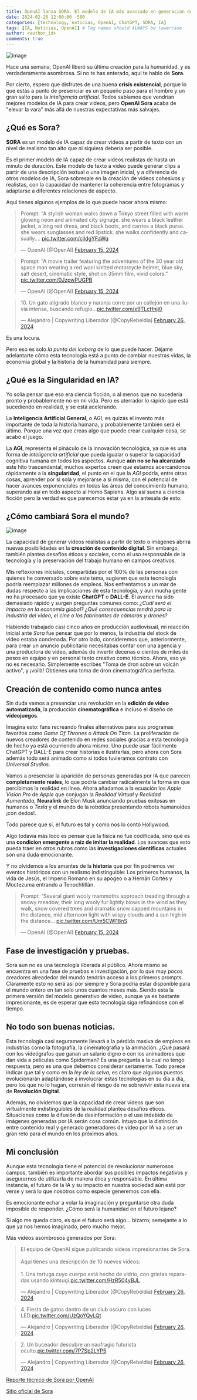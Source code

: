 ```yaml
---
title: OpenAI lanza SORA. El modelo de IA más avanzado en generación de video. 
date: 2024-02-26 12:00:00 -500
categories: [technology, noticias, OpenAI, ChatGPT, SORA, IA] 
tags: [IA, Noticias, OpenAI] # Tag names should ALWAYS be lowercase
author: <author_id>
comments: true
---
```

![image](/assets/img/Videos%20generados%20con%20Sora.webp)

Hace una semana, OpenAI liberó su última creación para la humanidad, y es verdaderamente asombrosa. Si no te has enterado, aquí te hablo de **Sora**. 

Por cierto, espero que disfrutes de una buena **crisis existencial**, porque lo que estás a punto de presenciar es un pequeño paso para el hombre y un gran salto para la *inteligencia artificial*. Todos sabíamos que vendrían mejores modelos de IA para crear videos, pero **OpenAI Sora** acaba de "elevar la vara" más allá de nuestras expectativas más salvajes.

## ¿Qué es Sora?

**SORA** es un modelo de IA capaz de crear videos a partir de texto con un nivel de realismo tan alto que ni siquiera debería ser posible.

Es el primer modelo de IA capaz de crear videos realistas de hasta un minuto de duración. Este modelo de texto a video puede generar clips a partir de una descripción textual o una imagen inicial, y a diferencia de otros modelos de IA, Sora sobresale en la creación de videos cohesivos y realistas, con la capacidad de mantener la coherencia entre fotogramas y adaptarse a diferentes relaciones de aspecto.

Aquí tienes algunos ejemplos de lo que puede hacer ahora mismo:

<blockquote class="twitter-tweet" data-media-max-width="560"><p lang="en" dir="ltr">Prompt: “A stylish woman walks down a Tokyo street filled with warm glowing neon and animated city signage. she wears a black leather jacket, a long red dress, and black boots, and carries a black purse. she wears sunglasses and red lipstick. she walks confidently and casually.… <a href="https://t.co/cjIdgYFaWq">pic.twitter.com/cjIdgYFaWq</a></p>&mdash; OpenAI (@OpenAI) <a href="https://twitter.com/OpenAI/status/1758192965703647443?ref_src=twsrc%5Etfw">February 15, 2024</a></blockquote> <script async src="https://platform.twitter.com/widgets.js" charset="utf-8"></script>

<blockquote class="twitter-tweet" data-media-max-width="560"><p lang="en" dir="ltr">Prompt: “A movie trailer featuring the adventures of the 30 year old space man wearing a red wool knitted motorcycle helmet, blue sky, salt desert, cinematic style, shot on 35mm film, vivid colors.” <a href="https://t.co/0JzpwPUGPB">pic.twitter.com/0JzpwPUGPB</a></p>&mdash; OpenAI (@OpenAI) <a href="https://twitter.com/OpenAI/status/1758192961496760376?ref_src=twsrc%5Etfw">February 15, 2024</a></blockquote> <script async src="https://platform.twitter.com/widgets.js" charset="utf-8"></script>


<blockquote class="twitter-tweet" data-media-max-width="560"><p lang="es" dir="ltr">10. Un gato atigrado blanco y naranja corre por un callejón en una lluvia intensa, buscando refugio...<a href="https://t.co/x9TLcHnji0">pic.twitter.com/x9TLcHnji0</a></p>&mdash; Alejandro | Copywriting Liberador (@CopyRebeldia) <a href="https://twitter.com/CopyRebeldia/status/1762097171640275227?ref_src=twsrc%5Etfw">February 26, 2024</a></blockquote> <script async src="https://platform.twitter.com/widgets.js" charset="utf-8"></script>


Es una locura. 

Pero eso es solo *la punta del iceberg* de lo que puede hacer. Déjame adelantarte cómo esta tecnología está a punto de cambiar nuestras vidas, la economía global y la historia de la humanidad para siempre.

## ¿Qué es la Singularidad en IA? 

Yo solía pensar que eso era ciencia ficción, o al menos que no sucedería pronto y probablemente no en mi vida. Pero es aterrador lo rápido que está sucediendo en realidad, y se está acelerando.  

La **Inteligencia Artificial General**, o AGI, es quizás el invento más importante de toda la historia humana, y probablemente también será el último. Porque una vez que creas algo que puede crear cualquier cosa, se acabó el juego.

La **AGI**, representa el pináculo de la innovación tecnológica, ya que es una forma de *inteligencia artificial* que pueda igualar o superar la capacidad cognitiva humana en todos los aspectos. Aunque **aún no se ha alcanzado** este hito trascendental, muchos expertos creen que estamos acercándonos rápidamente a la **singularidad**, el punto en el que la *AGI* podría, entre otras cosas, aprender por si sola y mejorarse a si misma, con el potencial de hacer avances exponenciales en todas las áreas del conocimiento humano, superando así en todo aspecto al Homo Sapiens. Algo así suena a ciencia ficción pero la verdad es que parecemos estar ya en la antesala de esto. 


## ¿Cómo cambiará Sora el mundo?

![image](/assets/img/DALL·E%202024-02-26%2012.39.09%20-%20Visualize%20a%20futuristic%20scene%20in%20a%20wide%2016_9%20format%20where%20AI-generated%20people%20who%20look%20completely%20real%20are%20interacting%20within%20a%20dynamic,%20mixed%20real.webp)

La capacidad de generar videos realistas a partir de texto o imágenes abrirá nuevas posibilidades en la **creación de contenido digital**. Sin embargo, también plantea desafíos éticos y sociales, como el uso responsable de la tecnología y la preservación del trabajo humano en campos creativos.

Mis reflexiones iniciales, compartidas por el 100% de las personas con quienes he conversado sobre este tema, sugieren que esta tecnología podría reemplazar millones de empleos. Nos enfrentamos a un mar de dudas respecto a las implicaciones de esta tecnología, y aun mucha gente no ha procesado que ya existe **ChatGPT** o **DALL-E**. El avance ha sido demasiado rápido y surgen preguntas comunes como: *¿Cuál será el impacto en la economía global?* *¿Qué consecuencias tendrá para la industria del video, el cine o los fabricantes de cámaras y drones?*

Habiendo trabajado casi cinco años en producción audiovisual, mi reacción inicial ante *Sora* fue pensar que por lo menos, la industria del stock de video estaba condenada. Por otro lado, consideremos que, anteriormente, para crear un anuncio publicitario necesitabas contar con una agencia y una productora de video, además de invertir decenas o cientos de miles de pesos en equipo y en personal tanto creativo como técnico. Ahora, eso ya no es necesario. Simplemente escribes "Toma de dron sobre un volcán activo", y ¡voilà! Obtienes una toma de dron cinematográfica perfecta.

## Creación de contenido como nunca antes

Sin duda vamos a presenciar una revolución en la **edición de video automatizada**, la producción **cinematográfica** e incluso el diseño de **videojuegos**. 

Imagina esto: fans recreando finales alternativos para sus programas favoritos como *Game Of Thrones* o *Attack On Titan*. La proliferación de nuevos creadores de contenido en redes sociales gracias a esta tecnología de hecho ya está ocurriendo ahora mismo. Uno puede usar fácilmente ChatGPT y DALL-E para crear historias e ilustrarlas, pero ahora con Sora además todo será animado como si todos tuvieramos contrato con *Universal Studios*. 

Vamos a presenciar la aparición de personas generadas por IA que parecen **completamente reales**, lo que podría cambiar radicalmente la forma en que percibimos la realidad en línea. Ahora añadamos a la ecuación los *Apple Vision Pro* de *Apple* que conjugan la *Realidad Virtual* y *Realidad Aumentada*, **Neuralink** de Elon Musk anunciando pruebas exitosas en humanos o *Tesla* y el mundo de la robótica presentando robots humanoides ¡con dedos!. 

Todo parece que sí, el futuro es tal y como nos lo contó Hollywood. 

Algo todavía más loco es pensar que la física no fue codificada, sino que es una **condicion emergente a raíz de imitar la realidad**. Los avances que esto pueda traer en otros rubros como las **investigaciones científicas** actuales son una duda emocionante. 

Y no olvidemos a los amantes de la **historia** que por fin podremos ver eventos históricos con un realismo indistinguible: Los primeros humanos, la vida de Jesús, el Imperio Romano en su apogeo o a Hernán Cortés y Moctezuma entrando a Tenochtitlán. 

<blockquote class="twitter-tweet" data-media-max-width="560"><p lang="en" dir="ltr">Prompt: “Several giant wooly mammoths approach treading through a snowy meadow, their long wooly fur lightly blows in the wind as they walk, snow covered trees and dramatic snow capped mountains in the distance, mid afternoon light with wispy clouds and a sun high in the distance… <a href="https://t.co/Um5CWI18nS">pic.twitter.com/Um5CWI18nS</a></p>&mdash; OpenAI (@OpenAI) <a href="https://twitter.com/OpenAI/status/1758192960116785459?ref_src=twsrc%5Etfw">February 15, 2024</a></blockquote> <script async src="https://platform.twitter.com/widgets.js" charset="utf-8"></script>


## Fase de investigación y pruebas.

Sora aun no es una tecnología liberada al público. Ahora mismo se encuentra en una fase de pruebas e investigación, por lo que muy pocos creadores alreadedor del mundo tendrán acceso a los primeros prompts. Claramente esto no será así por siempre y Sora podría estar disponible para el mundo entero en tan solo unos cuantos meses más. Siendo esta la primera versión del modelo generativo de video, aunque ya es bastante impresionante, es de esperar que esta tecnología siga refinándose con el tiempo. 

## No todo son buenas noticias. 

Esta tecnología casi seguramente llevará a la pérdida masiva de empleos en industrias como la fotografía, la cinematografía y la animación. ¿Qué pasará con los videógrafos que ganan un salario digno o con los animadores que dan vida a películas como Spiderman? Es una pregunta a la cual no tengo respuesta, pero es una que debemos considerar seriamente. Todo parece indicar que tal y como en la *ley de la selva*, es claro que algunos puestos evolucionarán adaptándose a involucrar estas tecnologías en su día a día, pero los que no lo hagan, correrán el riesgo de no sobrevivir esta nueva era de **Revolución Digital**. 

Además, no olvidemos que la capacidad de crear videos que son virtualmente indistinguibles de la realidad plantea desafíos éticos. Situaciones como la difusión de desinformación o el uso indebido de imágenes generadas por IA serán cosa común. Intuyo que la distinción entre contenido real y generado generadores de video por IA va a ser un gran reto para el mundo en los próximos años. 

## Mi conclusión

Aunque esta tecnología tiene el potencial de revolucionar numerosos campos, también es importante abordar sus posibles impactos negativos y asegurarnos de utilizarla de manera ética y responsable. En última instancia, el futuro de la IA y su impacto en nuestra sociedad aún está por verse y será lo que nosotros como especie generemos con ella. 

Es emocionante echar a volar la imaginación y preguntarse otra duda imposible de responder. ¿Cómo será la humanidad en el futuro lejano?

Si algo me queda claro, es que el futuro será algo... bizarro; semejante a lo que ya nos hemos imaginado, pero mucho mejor.  

Más videos asombrosos generados por Sora: 

<blockquote class="twitter-tweet" data-media-max-width="560"><p lang="es" dir="ltr">El equipo de OpenAI sigue publicando videos impresionantes de Sora. <br><br>Aquí tienes una descripción de 10 nuevos videos:<br><br>1. Una tortuga cuyo cuerpo está hecho de vidrio, con grietas reparadas usando kintsugi.<a href="https://t.co/HzR504yBJL">pic.twitter.com/HzR504yBJL</a></p>&mdash; Alejandro | Copywriting Liberador (@CopyRebeldia) <a href="https://twitter.com/CopyRebeldia/status/1762095281712091579?ref_src=twsrc%5Etfw">February 26, 2024</a></blockquote> <script async src="https://platform.twitter.com/widgets.js" charset="utf-8"></script>

<blockquote class="twitter-tweet" data-media-max-width="560"><p lang="es" dir="ltr">4. Fiesta de gatos dentro de un club oscuro con luces LED.<a href="https://t.co/UzQoYQyLQt">pic.twitter.com/UzQoYQyLQt</a></p>&mdash; Alejandro | Copywriting Liberador (@CopyRebeldia) <a href="https://twitter.com/CopyRebeldia/status/1762096109462151418?ref_src=twsrc%5Etfw">February 26, 2024</a></blockquote> <script async src="https://platform.twitter.com/widgets.js" charset="utf-8"></script>

<blockquote class="twitter-tweet" data-media-max-width="560"><p lang="es" dir="ltr">2. Un buceador descubre un naufragio futurista oculto.<a href="https://t.co/7P7Sp2LYP5">pic.twitter.com/7P7Sp2LYP5</a></p>&mdash; Alejandro | Copywriting Liberador (@CopyRebeldia) <a href="https://twitter.com/CopyRebeldia/status/1762095790028153290?ref_src=twsrc%5Etfw">February 26, 2024</a></blockquote> <script async src="https://platform.twitter.com/widgets.js" charset="utf-8"></script>

[Reporte técnico de Sora por OpenAI](https://openai.com/research/video-generation-models-as-world-simulators)

[Sitio oficial de Sora](https://openai.com/sora)